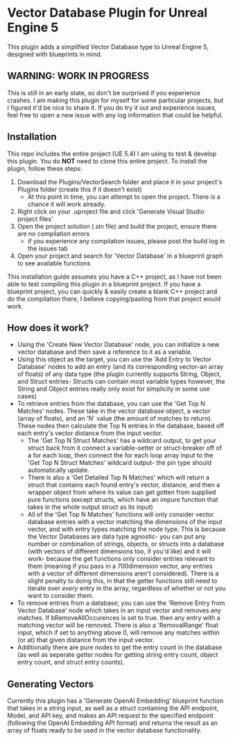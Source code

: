# Vector Database Plugin for Unreal Engine 5

This plugin adds a simplified Vector Database type to Unreal Engine 5, designed with blueprints in mind. 
## WARNING: WORK IN PROGRESS

This is still in an early state, so don't be surprised if you experience crashes. I am making this plugin for myself for some particular projects, but I figured it'd be nice to share it. If you do try it out and experience issues, feel free to open a new issue with any log information that could be helpful.

## Installation

This repo includes the entire project (UE 5.4) I am using to test & develop this plugin. You do **NOT** need to clone this entire project. To install the plugin, follow these steps:

1. Download the Plugins/VectorSearch folder and place it in your project's Plugins folder (create this if it doesn't exist)
   - At this point in time, you can attempt to open the project. There is a chance it will work already.
2. Right click on your .uproject file and click 'Generate Visual Studio project files'
3. Open the project solution (.sln file) and build the project, ensure there are no compilation errors
   - if you experience any compilation issues, please post the build log in the issues tab
4. Open your project and search for 'Vector Database' in a blueprint graph to see available functions

This installation guide assumes you have a C++ project, as I have not been able to test compiling this plugin in a blueprint project. If you have a blueprint project, you can quickly & easily create a blank C++ project and do the compilation there, I believe copying/pasting from that project would work.

## How does it work?
- Using the 'Create New Vector Database' node, you can initialize a new vector database and then save a reference to it as a variable.
- Using this object as the target, you can use the 'Add Entry to Vector Database' nodes to add an entry (and its corresponding vector-an array of floats) of any data type (the plugin currently supports String, Object, and Struct entries-  Structs can contain most variable types however, the String and Object entries really only exist for simplicity in some use cases)
- To retrieve entries from the database, you can use the 'Get Top N Matches' nodes. These take in the vector database object, a vector (array of floats), and an 'N' value (the amount of matches to return). These nodes then calculate the Top N entries in the database, based off each entry's vector distance from the input vector.
  - The 'Get Top N Struct Matches' has a wildcard output, to get your struct back from it connect a variable-setter or struct-breaker off of a for each loop, then connect the for each loop array input to the 'Get Top N Struct Matches' wildcard output- the pin type should automatically update.
  - There is also a 'Get Detailed Top N Matches' which will return a struct that contains each found entry's vector, distance, and then a wrapper object from where its value can get gotten from supplied pure functions (except structs, which have an impure function that takes in the whole output struct as its input)
  - All of the 'Get Top N Matches' functions will only consider vector database entries with a vector matching the dimensions of the input vector, and with entry types matching the node type. This is because the Vector Databases are data type agnostic- you can put any number or combination of strings, objects, or structs into a database (with vectors of different dimensions too, if you'd like) and it will work- because the get functions only consider entries relevant to them (meaning if you pass in a 700dimension vector, any entries with a vector of different dimensions aren't considered). There is a slight penalty to doing this, in that the getter functions still need to iterate over *every* entry in the array, regardless of whether or not you want to consider them.
- To remove entries from a database, you can use the 'Remove Entry from Vector Database' node which takes in an input vector and removes any matches. If bRemoveAllOccurences is set to true. then any entry with a matching vector will be removed. There is also a 'RemovalRange' float input, which if set to anything above 0, will remove any matches within (or at) that given distance from the input vector. 
- Additionally there are pure nodes to get the entry count in the database (as well as seperate getter nodes for getting string entry count, object entry count, and struct entry counts).

## Generating Vectors

Currently this plugin has a 'Generate OpenAI Embedding' blueprint function that takes in a string input, as well as a struct containing the API endpoint, Model, and API key, and makes an API request to the specified endpoint (following the OpenAI Embedding API format) and returns the result as an array of floats ready to be used in the vector database functionality. 
